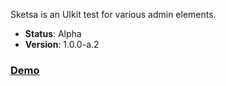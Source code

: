Sketsa is an UIkit test for various admin elements.

- __Status__: Alpha
- __Version__: 1.0.0-a.2

### [Demo](https://qaharmdz.github.io/sketsa/)


